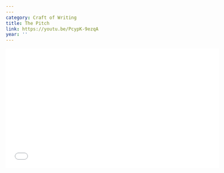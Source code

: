 ```yaml
---
---
category: Craft of Writing
title: The Pitch
link: https://youtu.be/PcypK-9ezqA
year: ''
---
```

<iframe width="560" height="315" src="{{ page.link }}" frameborder="0" allowfullscreen></iframe>
